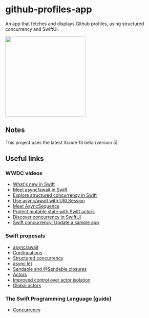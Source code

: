 # github-profiles-app

An app that fetches and displays Github profiles, using structured concurrency and SwiftUI.

<img src="resources/demo-recording.gif" width="250px" />

## Notes

This project uses the latest Xcode 13 beta (version 5).

## Useful links

### WWDC videos

- [What's new in Swift](https://developer.apple.com/videos/play/wwdc2021/10192)
- [Meet async/await in Swift](https://developer.apple.com/videos/play/wwdc2021/10132)
- [Explore structured concurrency in Swift](https://developer.apple.com/videos/play/wwdc2021/10134)
- [Use async/await with URLSession](https://developer.apple.com/videos/play/wwdc2021/10095)
- [Meet AsyncSequence](https://developer.apple.com/videos/play/wwdc2021/10058/)
- [Protect mutable state with Swift actors](https://developer.apple.com/videos/play/wwdc2021/10133)
- [Discover concurrency in SwiftUI](https://developer.apple.com/videos/play/wwdc2021/10019)
- [Swift concurrency: Update a sample app](https://developer.apple.com/videos/play/wwdc2021/10194)

### Swift proposals

- [async/await](https://github.com/apple/swift-evolution/blob/main/proposals/0296-async-await.md)
- [Continuations](https://github.com/apple/swift-evolution/blob/main/proposals/0300-continuation.md)
- [Structured concurrency](https://github.com/apple/swift-evolution/blob/main/proposals/0304-structured-concurrency.md)
- [async let](https://github.com/apple/swift-evolution/blob/main/proposals/0317-async-let.md)
- [Sendable and @Sendable closures](https://github.com/apple/swift-evolution/blob/main/proposals/0302-concurrent-value-and-concurrent-closures.md)
- [Actors](https://github.com/apple/swift-evolution/blob/main/proposals/0306-actors.md)
- [Improved control over actor isolation](https://github.com/apple/swift-evolution/blob/main/proposals/0313-actor-isolation-control.md)
- [Global actors](https://github.com/apple/swift-evolution/blob/main/proposals/0316-global-actors.md)

### The Swift Programming Language (guide)

- [Concurrency](https://docs.swift.org/swift-book/LanguageGuide/Concurrency.html)
